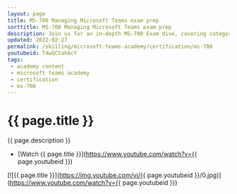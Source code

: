 ```yaml
---
layout: page
title: MS-700 Managing Microsoft Teams exam prep
sorttitle: MS-700 Managing Microsoft Teams exam prep
description: Join us for an in-depth MS-700 Exam dive, covering categories and topics with actionable detail to boost your understanding and exam success. Don't miss out!
updated: 2022-02-27
permalink: /skilling/microsoft-teams-academy/certification/ms-700
youtubeid: T4wQCtahAcY
tags: 
 - academy content
 - microsoft teams academy
 - certification
 - ms-700
---
```


# {{ page.title }}

{{ page.description }}

* [Watch {{ page.title }}](https://www.youtube.com/watch?v={{ page.youtubeid }})

[![{{ page.title }}](https://img.youtube.com/vi/{{ page.youtubeid }}/0.jpg)](https://www.youtube.com/watch?v={{ page.youtubeid }})